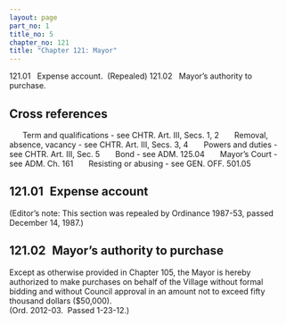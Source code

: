 ```yaml
---
layout: page
part_no: 1
title_no: 5
chapter_no: 121
title: "Chapter 121: Mayor"
---
```


121.01   Expense account.  (Repealed)
121.02   Mayor’s authority to purchase.

## Cross references

      Term and qualifications - see
CHTR. Art. III, Secs. 1,
2
      Removal, absence, vacancy - see
CHTR. Art. III, Secs. 3,
4
      Powers and duties - see
CHTR. Art. III, Sec. 5
      Bond - see ADM.
125.04
      Mayor’s Court - see ADM. Ch.
161
      Resisting or abusing - see GEN. OFF.
501.05

## 121.01   Expense account

(Editor’s note: This section was repealed by Ordinance 1987-53, passed
December 14, 1987.)

## 121.02   Mayor’s authority to purchase

Except as otherwise provided in Chapter 105, the Mayor is hereby authorized to make purchases on behalf of the Village
without formal bidding and without Council approval in an amount not to exceed
fifty thousand dollars ($50,000).  
(Ord. 2012-03.  Passed 1-23-12.)
